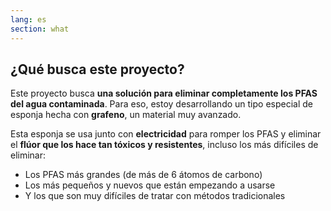 ```yaml
---
lang: es
section: what
---
```


## ¿Qué busca este proyecto?

Este proyecto busca **una solución para eliminar completamente los PFAS del agua contaminada**. Para eso, estoy desarrollando un tipo especial de esponja hecha con **grafeno**, un material muy avanzado.

Esta esponja se usa junto con **electricidad** para romper los PFAS y eliminar el **flúor que los hace tan tóxicos y resistentes**, incluso los más difíciles de eliminar:

- Los PFAS más grandes (de más de 6 átomos de carbono)
- Los más pequeños y nuevos que están empezando a usarse
- Y los que son muy difíciles de tratar con métodos tradicionales
